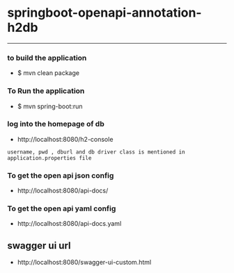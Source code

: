 
# springboot-openapi-annotation-h2db

---


### to build the application
* $ mvn clean package

### To Run the application 
* $ mvn spring-boot:run

### log into the homepage of db
* http://localhost:8080/h2-console
```
username, pwd , dburl and db driver class is mentioned in application.properties file
```

### To get the open api json config 
* http://localhost:8080/api-docs/

### To get the open api yaml config 
* http://localhost:8080/api-docs.yaml

## swagger ui url 
* http://localhost:8080/swagger-ui-custom.html
